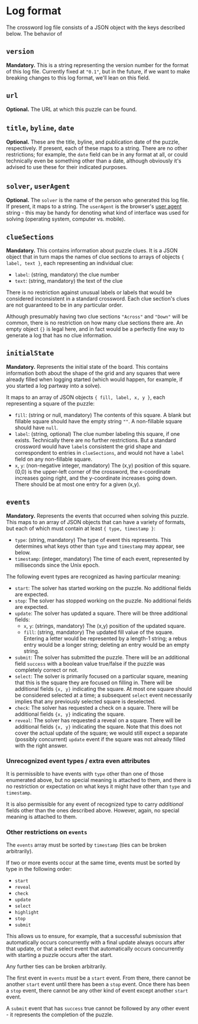 # Log format

The crossword log file consists of a JSON object with the keys described below. The behavior of

## `version`

**Mandatory.** This is a string representing the version number for the format of this log file. Currently fixed at `"0.1"`, but in the future, if we want to make breaking changes to this log format, we'll lean on this field.

## `url`

**Optional.** The URL at which this puzzle can be found.

## `title`, `byline`, `date`

**Optional.** These are the title, byline, and publication date of the puzzle, respectively. If present, each of these maps to a string. There are no other restrictions; for example, the `date` field can be in any format at all, or could technically even be something other than a date, although obviously it's advised to use these for their indicated purposes.

## `solver`, `userAgent`

**Optional.** The `solver` is the name of the person who generated this log file. If present, it maps to a string. The `userAgent` is the browser's [user agent](https://developer.mozilla.org/en-US/docs/Web/API/NavigatorID/userAgent) string - this may be handy for denoting what kind of interface was used for solving (operating system, computer vs. mobile).

## `clueSections`

**Mandatory.** This contains information about puzzle clues. It is a JSON object that in turn maps the names of clue sections to arrays of objects `{ label, text }`, each representing an individual clue:

- `label`: (string, mandatory) the clue number
- `text`: (string, mandatory) the text of the clue

There is no restriction against unusual labels or labels that would be considered inconsistent in a standard crossword. Each clue section's clues are not guaranteed to be in any particular order.

Although presumably having two clue sections `"Across"` and `"Down"` will be common, there is no restriction on how many clue sections there are. An empty object `{}` is legal here, and in fact would be a perfectly fine way to generate a log that has no clue information.

## `initialState`

**Mandatory.** Represents the initial state of the board. This contains information both about the shape of the grid and any squares that were already filled when logging started (which would happen, for example, if you started a log partway into a solve).

It maps to an array of JSON objects `{ fill, label, x, y }`, each representing a square of the puzzle:

- `fill`: (string or null, mandatory) The contents of this square. A blank but fillable square should have the empty string `""`. A non-fillable square should have `null`.
- `label`: (string, optional) The clue number labeling this square, if one exists. Technically there are no further restrictions. But a standard crossword would have `label`s consistent the grid shape and correspondent to entries in `clueSections`, and would not have a `label` field on any non-fillable square.
- `x`, `y`: (non-negative integer, mandatory) The (x,y) position of this square. (0,0) is the upper-left corner of the crossword, the x-coordinate increases going right, and the y-coordinate increases going down. There should be at most one entry for a given (x,y).

## `events`

**Mandatory.** Represents the events that occurred when solving this puzzle. This maps to an array of JSON objects that can have a variety of formats, but each of which must contain at least `{ type, timestamp }`:

- `type`: (string, mandatory) The type of event this represents. This determines what keys other than `type` and `timestamp` may appear, see below.
- `timestamp`: (integer, mandatory) The time of each event, represented by milliseconds since the Unix epoch.

The following event types are recognized as having particular meaning:

- `start`: The solver has started working on the puzzle. No additional fields are expected.
- `stop`: The solver has stopped working on the puzzle. No additional fields are expected.
- `update`: The solver has updated a square. There will be three additional fields:
  - `x`, `y`: (strings, mandatory) The (x,y) position of the updated square.
  - `fill`: (string, mandatory) The updated fill value of the square. Entering a letter would be represented by a length-1 string; a rebus entry would be a longer string; deleting an entry would be an empty string.
- `submit`: The solver has submitted the puzzle. There will be an additional field `success` with a boolean value true/false if the puzzle was completely correct or not.
- `select`: The solver is primarily focused on a particular square, meaning that this is the square they are focused on filling in. There will be additional fields `{x, y}` indicating the square. At most one square should be considered selected at a time; a subsequent `select` event necessarily implies that any previously selected square is deselected.
- `check`: The solver has requested a check on a square. There will be additional fields `{x, y}` indicating the square.
- `reveal`: The solver has requested a reveal on a square. There will be additional fields `{x, y}` indicating the square. Note that this does not cover the actual update of the square; we would still expect a separate (possibly concurrent) `update` event if the square was not already filled with the right answer.

### Unrecognized event types / extra even attributes

It is permissible to have events with `type` other than one of those enumerated above, but no special meaning is attached to them, and there is no restriction or expectation on what keys it might have other than `type` and `timestamp`.

It is also permissible for any event of recognized type to carry _additional_ fields other than the ones described above. However, again, no special meaning is attached to them.

### Other restrictions on `events`

The `events` array must be sorted by `timestamp` (ties can be broken arbitrarily).

If two or more events occur at the same time, events must be sorted by type in the following order:

- `start`
- `reveal`
- `check`
- `update`
- `select`
- `highlight`
- `stop`
- `submit`

This allows us to ensure, for example, that a successful submission that automatically occurs concurrently with a final update always occurs after that update, or that a select event that automatically occurs concurrently with starting a puzzle occurs after the start.

Any further ties can be broken arbitrarily.

The first event in `events` _must_ be a `start` event. From there, there cannot be another `start` event until there has been a `stop` event. Once there has been a `stop` event, there cannot be any other kind of event except another `start` event.

A `submit` event that has `success` true cannot be followed by any other event - it represents the completion of the puzzle.
